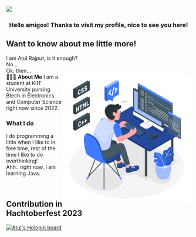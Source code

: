 [![](https://visitcount.itsvg.in/api?id=eatulrajput&label=Profile%20Views&color=1&icon=0&pretty=false)](https://visitcount.itsvg.in)
### <div align="center">Hello amigos! Thanks to visit my profile, nice to see you here!</div>
## Want to know about me little more!
I am Atul Rajput, is it enough?
<br>
No...
<br>
Ok, then...
<br>
<img src="https://raw.githubusercontent.com/eatulrajput/eatulrajput/bd881368cfb536f8d2e7ead22a89490b282fa168/programming-animate.svg" min-width="300px" max-width="300px" width="350px" align="right"> 
👨🏻‍💻 **About Me**
I am a student at KIIT University pursing Btech in Electronics and Computer Science right now since 2022.
### What I do
I do programming a little when I like to in free time, rest of the time I like to do overthinking!
<br>
Ahh.. right now, I am learning Java.
<br><br><br>
## Contribution in Hachtoberfest 2023
[![Atul's Holopin board](https://holopin.me/eatulrajput)](https://holopin.io/@eatulrajput)
